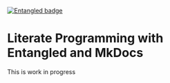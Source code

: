[![Entangled badge](https://img.shields.io/badge/entangled-Use%20the%20source!-%2300aeff)](https://entangled.github.io/)

# Literate Programming with Entangled and MkDocs
This is work in progress

